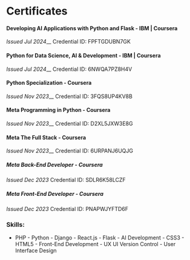 # Certificates

#### Developing AI Applications with Python and Flask - IBM | Coursera
  *Issued Jul 2024*__
  Credential ID: FPFTGDUBN7GK

#### Python for Data Science, AI & Development - IBM | Coursera
  *Issued Jul 2024*__
  Credential ID: 6NWQA7PZ8H4V

#### Python Specialization - Coursera
  *Issued Nov 2023*__
  Credential ID: 3FQS8UP4KV8B

#### Meta Programming in Python - Coursera
  *Issued Nov 2023*__
  Credential ID: D2XL5JXW3E8G

#### Meta The Full Stack - Coursera
  *Issued Nov 2023*__
  Credential ID: 6URPANJ6UQJG

##### Meta Back-End Developer - Coursera
  *Issued Dec 2023*
  Credential ID: SDLR6K58LCZF

##### Meta Front-End Developer - Coursera
  *Issued Dec 2023*
  Credential ID: PNAPWJYFTD6F

### Skills:
- PHP - Python - Django - React.js - Flask - AI Development - CSS3 - HTML5 - Front-End Development - UX UI  Version Control - User Interface Design  
